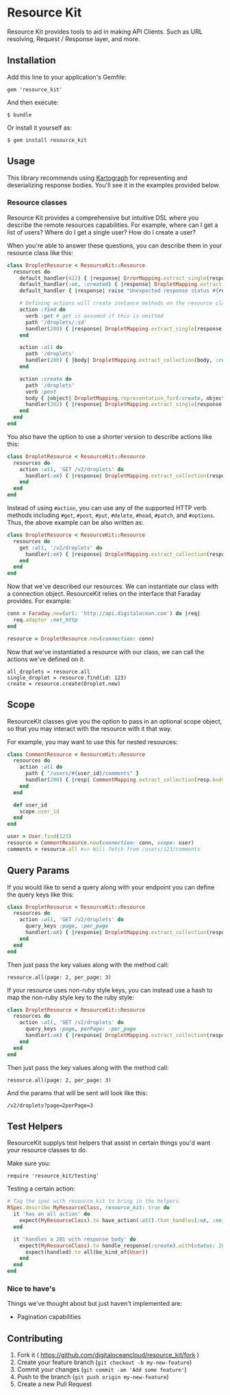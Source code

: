 # Resource Kit

Resource Kit provides tools to aid in making API Clients. Such as URL resolving, Request / Response layer, and more.

## Installation

Add this line to your application's Gemfile:

    gem 'resource_kit'

And then execute:

    $ bundle

Or install it yourself as:

    $ gem install resource_kit

## Usage

This library recommends using [Kartograph](http://github.com/digitaloceancloud/kartograph) for representing and deserializing response bodies.
You'll see it in the examples provided below.

### Resource classes

Resource Kit provides a comprehensive but intuitive DSL where you describe the remote resources capabilities.
For example, where can I get a list of users? Where do I get a single user? How do I create a user?

When you're able to answer these questions, you can describe them in your resource class like this:

```ruby
class DropletResource < ResourceKit::Resource
  resources do
    default_handler(422) { |response| ErrorMapping.extract_single(response.body, :read) }
    default_handler(:ok, :created) { |response| DropletMapping.extract_single(response.body, :read) }
    default_handler { |response| raise "Unexpected response status #{response.status}... #{response.body}" }

    # Defining actions will create instance methods on the resource class to call them.
    action :find do
      verb :get # get is assumed if this is omitted
      path '/droplets/:id'
      handler(200) { |response| DropletMapping.extract_single(response.body, :read) }
    end

    action :all do
      path '/droplets'
      handler(200) { |body| DropletMapping.extract_collection(body, :read) }
    end

    action :create do
      path '/droplets'
      verb :post
      body { |object| DropletMapping.representation_for(:create, object) } # Generate a response body from a passed object
      handler(202) { |response| DropletMapping.extract_single(response.body, :read) }
    end
  end
end
```

You also have the option to use a shorter version to describe actions like this:

```ruby
class DropletResource < ResourceKit::Resource
  resources do
    action :all, 'GET /v2/droplets' do
      handler(:ok) { |response| DropletMapping.extract_collection(response.body, :read) }
    end
  end
end
```

Instead of using `#action`, you can use any of the supported HTTP verb methods including `#get`, `#post`, `#put`, `#delete`, `#head`, `#patch`, and `#options`. Thus, the above example can be also written as:

```ruby
class DropletResource < ResourceKit::Resource
  resources do
    get :all, '/v2/droplets' do
      handler(:ok) { |response| DropletMapping.extract_collection(response.body, :read) }
    end
  end
end
```

Now that we've described our resources. We can instantiate our class with a connection object. ResourceKit relies on the interface that Faraday provides. For example:

```ruby
conn = Faraday.new(url: 'http://api.digitalocean.com') do |req|
  req.adapter :net_http
end

resource = DropletResource.new(connection: conn)
```

Now that we've instantiated a resource with our class, we can call the actions we've defined on it.

```
all_droplets = resource.all
single_droplet = resource.find(id: 123)
create = resource.create(Droplet.new)
```

## Scope

ResourceKit classes give you the option to pass in an optional scope object, so that you may interact with the resource with it that way.

For example, you may want to use this for nested resources:

```ruby
class CommentResource < ResourceKit::Resource
  resources do
    action :all do
      path { "/users/#{user_id}/comments" }
      handler(200) { |resp| CommentMapping.extract_collection(resp.body, :read) }
    end
  end

  def user_id
    scope.user_id
  end
end

user = User.find(123)
resource = CommentResource.new(connection: conn, scope: user)
comments = resource.all #=> Will fetch from /users/123/comments
```


## Query Params

If you would like to send a query along with your endpoint you can define the query keys like this:

```ruby
class DropletResource < ResourceKit::Resource
  resources do
    action :all, 'GET /v2/droplets' do
      query_keys :page, :per_page
      handler(:ok) { |response| DropletMapping.extract_collection(response.body, :read) }
    end
  end
end
```

Then just pass the key values along with the method call:

```
resource.all(page: 2, per_page: 3)
```

If your resource uses non-ruby style keys, you can instead use a hash to map the non-ruby style key to
the ruby style:

```ruby
class DropletResource < ResourceKit::Resource
  resources do
    action :all, 'GET /v2/droplets' do
      query_keys :page, perPage: :per_page
      handler(:ok) { |response| DropletMapping.extract_collection(response.body, :read) }
    end
  end
end
```

Then just pass the key values along with the method call:

```
resource.all(page: 2, per_page: 3)
```

And the params that will be sent will look like this:

```
/v2/droplets?page=2perPage=3
```

## Test Helpers

ResourceKit supplys test helpers that assist in certain things you'd want your resource classes to do.

Make sure you:

    require 'resource_kit/testing'

Testing a certain action:

```ruby
# Tag the spec with resource_kit to bring in the helpers
RSpec.describe MyResourceClass, resource_kit: true do
  it 'has an all action' do
    expect(MyResourceClass).to have_action(:all).that_handles(:ok, :no_content).at_path('/users')
  end

  it 'handles a 201 with response body' do
    expect(MyResourceClass).to handle_response(:create).with(status: 201, body: '{"users":[]}') do |handled|
      expect(handled).to all(be_kind_of(User))
    end
  end
end
```

### Nice to have's

Things we've thought about but just haven't implemented are:

* Pagination capabilities


## Contributing

1. Fork it ( https://github.com/digitaloceancloud/resource_kit/fork )
2. Create your feature branch (`git checkout -b my-new-feature`)
3. Commit your changes (`git commit -am 'Add some feature'`)
4. Push to the branch (`git push origin my-new-feature`)
5. Create a new Pull Request
